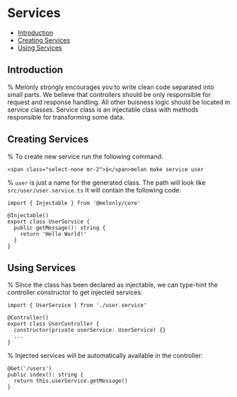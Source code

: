 <!-- omit in toc -->
# Services

- [Introduction](#introduction)
- [Creating Services](#creating-services)
- [Using Services](#using-services)

## Introduction

% Melonly strongly encourages you to write clean code separated into small parts. We believe that controllers should be only responsible for request and response handling. All other buisness logic should be located in service classes. Service class is an injectable class with methods responsible for transforming some data.

## Creating Services

% To create new service run the following command:

```
<span class="select-none mr-2">$</span>melon make service user
```

% `user` is just a name for the generated class. The path will look like `src/user/user.service.ts` It will contain the following code:

```
import { Injectable } from '@melonly/core'

@Injectable()
export class UserService {
  public getMessage(): string {
    return 'Hello World!'
  }
}
```

## Using Services

% Since the class has been declared as injectable, we can type-hint the controller constructor to get injected services:

```
import { UserService } from './user.service'

@Controller()
export class UserController {
  constructor(private userService: UserService) {}
  ...
}
```

% Injected services will be automatically available in the controller:

```
@Get('/users')
public index(): string {
  return this.userService.getMessage()
}
```
